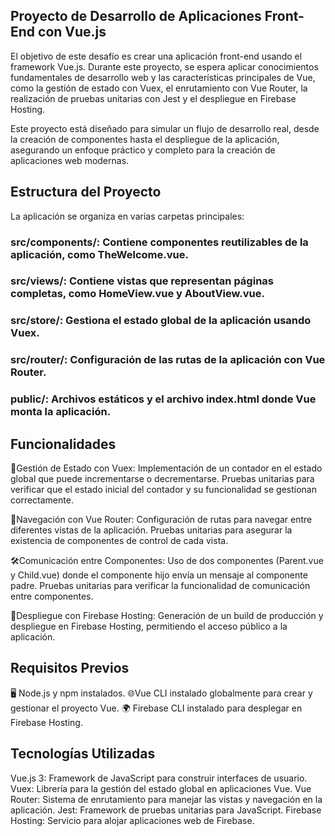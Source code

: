 ## Proyecto de Desarrollo de Aplicaciones Front-End con Vue.js

El objetivo de este desafío es crear una aplicación front-end usando el framework Vue.js. Durante este proyecto, se espera aplicar conocimientos fundamentales de desarrollo web y las características principales de Vue, como la gestión de estado con Vuex, el enrutamiento con Vue Router, la realización de pruebas unitarias con Jest y el despliegue en Firebase Hosting.

Este proyecto está diseñado para simular un flujo de desarrollo real, desde la creación de componentes hasta el despliegue de la aplicación, asegurando un enfoque práctico y completo para la creación de aplicaciones web modernas.

## Estructura del Proyecto

La aplicación se organiza en varias carpetas principales:

### src/components/: Contiene componentes reutilizables de la aplicación, como TheWelcome.vue.
### src/views/: Contiene vistas que representan páginas completas, como HomeView.vue y AboutView.vue.
### src/store/: Gestiona el estado global de la aplicación usando Vuex.
### src/router/: Configuración de las rutas de la aplicación con Vue Router.
### public/: Archivos estáticos y el archivo index.html donde Vue monta la aplicación.

## Funcionalidades

🔄Gestión de Estado con Vuex:
Implementación de un contador en el estado global que puede incrementarse o decrementarse.
Pruebas unitarias para verificar que el estado inicial del contador y su funcionalidad se gestionan correctamente.

🧭Navegación con Vue Router:
Configuración de rutas para navegar entre diferentes vistas de la aplicación.
Pruebas unitarias para asegurar la existencia de componentes de control de cada vista.

🛠️Comunicación entre Componentes:
Uso de dos componentes (Parent.vue y Child.vue) donde el componente hijo envía un mensaje al componente padre.
Pruebas unitarias para verificar la funcionalidad de comunicación entre componentes.

🚀Despliegue con Firebase Hosting:
Generación de un build de producción y despliegue en Firebase Hosting, permitiendo el acceso público a la aplicación.

## Requisitos Previos

🖥️ Node.js y npm instalados.
🌐Vue CLI instalado globalmente para crear y gestionar el proyecto Vue.
🌍 Firebase CLI instalado para desplegar en Firebase Hosting.

## Tecnologías Utilizadas
Vue.js 3: Framework de JavaScript para construir interfaces de usuario.
Vuex: Librería para la gestión del estado global en aplicaciones Vue.
Vue Router: Sistema de enrutamiento para manejar las vistas y navegación en la aplicación.
Jest: Framework de pruebas unitarias para JavaScript.
Firebase Hosting: Servicio para alojar aplicaciones web de Firebase.



